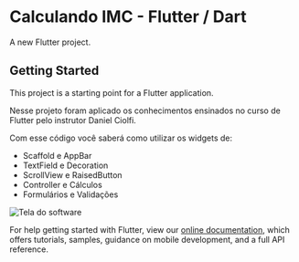 # Calculando IMC - Flutter / Dart

A new Flutter project.

## Getting Started

This project is a starting point for a Flutter application.

Nesse projeto foram aplicado os conhecimentos ensinados no curso de Flutter pelo instrutor Daniel Ciolfi.

Com esse código você saberá como utilizar os widgets de:

- Scaffold e AppBar
- TextField e Decoration
- ScrollView e RaisedButton
- Controller e Cálculos
- Formulários e Validações

![Tela do software]()

For help getting started with Flutter, view our
[online documentation](https://flutter.dev/docs), which offers tutorials,
samples, guidance on mobile development, and a full API reference.
